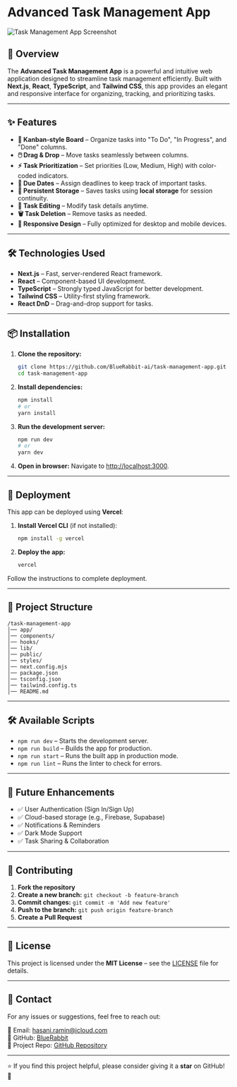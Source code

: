 # Advanced Task Management App

![Task Management App Screenshot](path/to/your/screenshot.png)

## 📌 Overview
The **Advanced Task Management App** is a powerful and intuitive web application designed to streamline task management efficiently. Built with **Next.js**, **React**, **TypeScript**, and **Tailwind CSS**, this app provides an elegant and responsive interface for organizing, tracking, and prioritizing tasks.

---

## ✨ Features

- **🚀 Kanban-style Board** – Organize tasks into "To Do", "In Progress", and "Done" columns.
- **🖱️ Drag & Drop** – Move tasks seamlessly between columns.
- **⚡ Task Prioritization** – Set priorities (Low, Medium, High) with color-coded indicators.
- **📅 Due Dates** – Assign deadlines to keep track of important tasks.
- **💾 Persistent Storage** – Saves tasks using **local storage** for session continuity.
- **📝 Task Editing** – Modify task details anytime.
- **🗑️ Task Deletion** – Remove tasks as needed.
- **📱 Responsive Design** – Fully optimized for desktop and mobile devices.

---

## 🛠️ Technologies Used

- **Next.js** – Fast, server-rendered React framework.
- **React** – Component-based UI development.
- **TypeScript** – Strongly typed JavaScript for better development.
- **Tailwind CSS** – Utility-first styling framework.
- **React DnD** – Drag-and-drop support for tasks.

---

## 📦 Installation

1. **Clone the repository:**
   ```sh
   git clone https://github.com/BlueRabbit-ai/task-management-app.git
   cd task-management-app
   ```

2. **Install dependencies:**
   ```sh
   npm install
   # or
   yarn install
   ```

3. **Run the development server:**
   ```sh
   npm run dev
   # or
   yarn dev
   ```

4. **Open in browser:**
   Navigate to [http://localhost:3000](http://localhost:3000).

---

## 🚀 Deployment

This app can be deployed using **Vercel**:

1. **Install Vercel CLI** (if not installed):
   ```sh
   npm install -g vercel
   ```

2. **Deploy the app:**
   ```sh
   vercel
   ```

Follow the instructions to complete deployment.

---

## 📂 Project Structure

```
/task-management-app
│── app/
│── components/
│── hooks/
│── lib/
│── public/
│── styles/
│── next.config.mjs
│── package.json
│── tsconfig.json
│── tailwind.config.ts
│── README.md
```

---

## 🛠️ Available Scripts

- `npm run dev` – Starts the development server.
- `npm run build` – Builds the app for production.
- `npm run start` – Runs the built app in production mode.
- `npm run lint` – Runs the linter to check for errors.

---

## 🎯 Future Enhancements

- ✅ User Authentication (Sign In/Sign Up)
- ✅ Cloud-based storage (e.g., Firebase, Supabase)
- ✅ Notifications & Reminders
- ✅ Dark Mode Support
- ✅ Task Sharing & Collaboration

---

## 🤝 Contributing

1. **Fork the repository**
2. **Create a new branch:** `git checkout -b feature-branch`
3. **Commit changes:** `git commit -m 'Add new feature'`
4. **Push to the branch:** `git push origin feature-branch`
5. **Create a Pull Request**

---

## 📜 License

This project is licensed under the **MIT License** – see the [LICENSE](LICENSE) file for details.

---

## 📧 Contact

For any issues or suggestions, feel free to reach out:

📩 Email: [hasani.ramin@icloud.com](hasani.ramin@icloud.com)  
🐙 GitHub: [BlueRabbit](https://github.com/BlueRabbit.ai)  
🚀 Project Repo: [GitHub Repository](https://github.com/BlueRabbit-ai/task-management-app)

---

⭐ If you find this project helpful, please consider giving it a **star** on GitHub! 🚀
